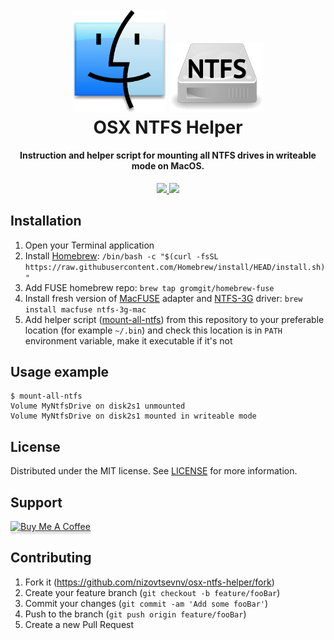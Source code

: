 <h1 align="center">
  <br>
  <img src="https://github.com/nizovtsevnv/osx-ntfs-helper/raw/main/assets/osx.png" alt="MacOS" width="150"></a>
  <img src="https://github.com/nizovtsevnv/osx-ntfs-helper/raw/main/assets/ntfs.png" alt="MacOS" width="150"></a>
  <br>
  OSX NTFS Helper
  <br>
</h1>

<h4 align="center">Instruction and helper script for mounting all NTFS drives in writeable mode on MacOS.</h4>

<p align="center">
  <a href="https://saythanks.io/to/nizovtsevnv">
      <img src="https://img.shields.io/badge/SayThanks.io-%E2%98%BC-1EAEDB.svg">
  </a>
  <a href="https://buymeacoffee.com/nizovtsevnv">
    <img src="https://img.shields.io/badge/$-donate-ff69b4.svg?maxAge=2592000&amp;style=flat">
  </a>
</p>

## Installation

1. Open your Terminal application
2. Install [Homebrew](https://brew.sh/): `/bin/bash -c "$(curl -fsSL https://raw.githubusercontent.com/Homebrew/install/HEAD/install.sh)"`
3. Add FUSE homebrew repo: `brew tap gromgit/homebrew-fuse`
4. Install fresh version of [MacFUSE](https://github.com/osxfuse/osxfuse/wiki) adapter and [NTFS-3G](https://github.com/osxfuse/osxfuse/wiki/NTFS-3G) driver: `brew install macfuse ntfs-3g-mac`
5. Add helper script ([mount-all-ntfs](https://github.com/nizovtsevnv/osx-ntfs-helper/releases/download/v1.0/mount-all-ntfs)) from this repository to your preferable location (for example `~/.bin`) and check this location is in `PATH` environment variable, make it executable if it's not

## Usage example

```
$ mount-all-ntfs
Volume MyNtfsDrive on disk2s1 unmounted
Volume MyNtfsDrive on disk2s1 mounted in writeable mode
```

## License

Distributed under the MIT license. See [LICENSE](https://github.com/nizovtsevnv/osx-ntfs-helper/raw/main/LICENSE) for more information.

## Support

<a href="https://www.buymeacoffee.com/nizovtsevnv" target="_blank"><img src="https://www.buymeacoffee.com/assets/img/custom_images/purple_img.png" alt="Buy Me A Coffee" style="height: 41px !important;width: 174px !important;box-shadow: 0px 3px 2px 0px rgba(190, 190, 190, 0.5) !important;-webkit-box-shadow: 0px 3px 2px 0px rgba(190, 190, 190, 0.5) !important;" ></a>

## Contributing

1. Fork it (<https://github.com/nizovtsevnv/osx-ntfs-helper/fork>)
2. Create your feature branch (`git checkout -b feature/fooBar`)
3. Commit your changes (`git commit -am 'Add some fooBar'`)
4. Push to the branch (`git push origin feature/fooBar`)
5. Create a new Pull Request
